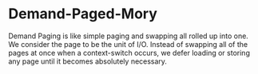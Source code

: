 # Demand-Paged-Mory
Demand Paging is like simple paging and swapping  all rolled up into one. We consider the page to  be the unit of I/O. Instead of swapping all of  the pages at once when a context-switch occurs, we defer loading or storing any page until it becomes absolutely necessary.  
